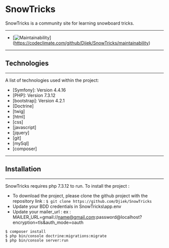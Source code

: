 # SnowTricks
SnowTricks is a community site for learning snowboard tricks.
***
* [![Maintainability](https://api.codeclimate.com/v1/badges/ced261c97cadbf5068ac/maintainability)]
(https://codeclimate.com/github/Djiek/SnowTricks/maintainability)
***
## Technologies
***
A list of technologies used within the project:
* [Symfony]: Version 4.4.16
* [PHP]: Version 7.3.12
* [bootstrap]: Version 4.2.1
* [Doctrine]
* [twig]
* [html]
* [css]
* [javascript]
* [jquery]
* [git]  
* [mySql] 
* [composer]
***

## Installation
***
SnowTricks requires php 7.3.12 to run.
To install the project :

* To download the project, please clone the github project with the repository link :
```$ git clone https://github.com/Djiek/SnowTricks```
* Update your BDD credentials in SnowTricks\app\.env
* Update your mailer_url : ex : MAILER_URL=gmail://name@gmail.com:password@localhost?encryption=tls&auth_mode=oauth
```
$ composer install
$ php bin/console doctrine:migrations:migrate
$ php bin/console server:run
```
